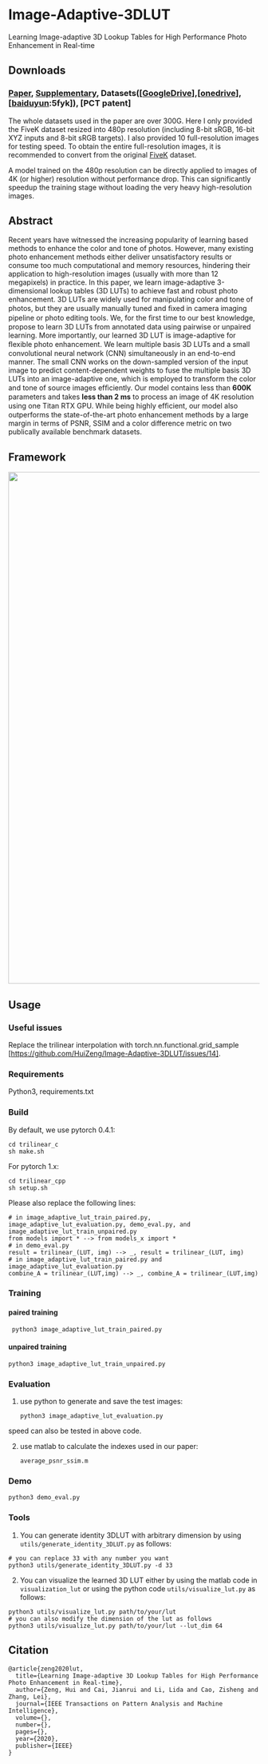 # Image-Adaptive-3DLUT
Learning Image-adaptive 3D Lookup Tables for High Performance Photo Enhancement in Real-time

## Downloads
### [Paper](https://www4.comp.polyu.edu.hk/~cslzhang/paper/PAMI_LUT.pdf), [Supplementary](https://www4.comp.polyu.edu.hk/~cslzhang/paper/Supplement_LUT.pdf), Datasets([[GoogleDrive](https://drive.google.com/drive/folders/1Y1Rv3uGiJkP6CIrNTSKxPn1p-WFAc48a?usp=sharing)],[[onedrive](https://connectpolyu-my.sharepoint.com/:f:/g/personal/16901447r_connect_polyu_hk/EqNGuQUKZe9Cv3fPG08OmGEBbHMUXey2aU03E21dFZwJyg?e=QNCMMZ)],[[baiduyun](https://pan.baidu.com/s/1CsQRFsEPZCSjkT3Z1X_B1w):5fyk]), [PCT patent]
The whole datasets used in the paper are over 300G. Here I only provided the FiveK dataset resized into 480p resolution (including 8-bit sRGB, 16-bit XYZ inputs and 8-bit sRGB targets). I also provided 10 full-resolution images for testing speed. To obtain the entire full-resolution images, it is recommended to convert from the original [FiveK](https://data.csail.mit.edu/graphics/fivek/) dataset.

A model trained on the 480p resolution can be directly applied to images of 4K (or higher) resolution without performance drop. This can significantly speedup the training stage without loading the very heavy high-resolution images.

## Abstract
Recent years have witnessed the increasing popularity of learning based methods to enhance the color and tone of photos. However, many existing photo enhancement methods either deliver unsatisfactory results or consume too much computational and memory resources, hindering their application to high-resolution images (usually with more than 12 megapixels) in practice. In this paper, we learn image-adaptive 3-dimensional lookup tables (3D LUTs) to achieve fast and robust photo enhancement. 3D LUTs are widely used for manipulating color and tone of photos, but they are usually manually tuned and ﬁxed in camera imaging pipeline or photo editing tools. We, for the ﬁrst time to our best knowledge, propose to learn 3D LUTs from annotated data using pairwise or unpaired learning. More importantly, our learned 3D LUT is image-adaptive for ﬂexible photo enhancement. We learn multiple basis 3D LUTs and a small convolutional neural network (CNN) simultaneously in an end-to-end manner. The small CNN works on the down-sampled version of the input image to predict content-dependent weights to fuse the multiple basis 3D LUTs into an image-adaptive one, which is employed to transform the color and tone of source images efﬁciently. Our model contains less than **600K** parameters and takes **less than 2 ms** to process an image of 4K resolution using one Titan RTX GPU. While being highly efﬁcient, our model also outperforms the state-of-the-art photo enhancement methods by a large margin in terms of PSNR, SSIM and a color difference metric on two publically available benchmark datasets.

## Framework
<img src="figures/framework2.png" width="1024px"/>

## Usage

### Useful issues
Replace the trilinear interpolation with torch.nn.functional.grid_sample [https://github.com/HuiZeng/Image-Adaptive-3DLUT/issues/14].

### Requirements
Python3, requirements.txt

### Build
By default, we use pytorch 0.4.1:

    cd trilinear_c
    sh make.sh

For pytorch 1.x:

    cd trilinear_cpp
    sh setup.sh

Please also replace the following lines:
```
# in image_adaptive_lut_train_paired.py, image_adaptive_lut_evaluation.py, demo_eval.py, and image_adaptive_lut_train_unpaired.py
from models import * --> from models_x import *
# in demo_eval.py
result = trilinear_(LUT, img) --> _, result = trilinear_(LUT, img)
# in image_adaptive_lut_train_paired.py and image_adaptive_lut_evaluation.py
combine_A = trilinear_(LUT,img) --> _, combine_A = trilinear_(LUT,img)
```

### Training
#### paired training
     python3 image_adaptive_lut_train_paired.py
#### unpaired training
    python3 image_adaptive_lut_train_unpaired.py

### Evaluation
1. use python to generate and save the test images:

       python3 image_adaptive_lut_evaluation.py

speed can also be tested in above code.

2. use matlab to calculate the indexes used in our paper:

       average_psnr_ssim.m

### Demo

    python3 demo_eval.py

### Tools
1. You can generate identity 3DLUT with arbitrary dimension by using `utils/generate_identity_3DLUT.py` as follows:

```
# you can replace 33 with any number you want
python3 utils/generate_identity_3DLUT.py -d 33
```

2. You can visualize the learned 3D LUT either by using the matlab code in `visualization_lut` or using the python code `utils/visualize_lut.py` as follows:

```
python3 utils/visualize_lut.py path/to/your/lut
# you can also modify the dimension of the lut as follows
python3 utils/visualize_lut.py path/to/your/lut --lut_dim 64
```

## Citation
```
@article{zeng2020lut,
  title={Learning Image-adaptive 3D Lookup Tables for High Performance Photo Enhancement in Real-time},
  author={Zeng, Hui and Cai, Jianrui and Li, Lida and Cao, Zisheng and Zhang, Lei},
  journal={IEEE Transactions on Pattern Analysis and Machine Intelligence},
  volume={},
  number={},
  pages={},
  year={2020},
  publisher={IEEE}
}
```
